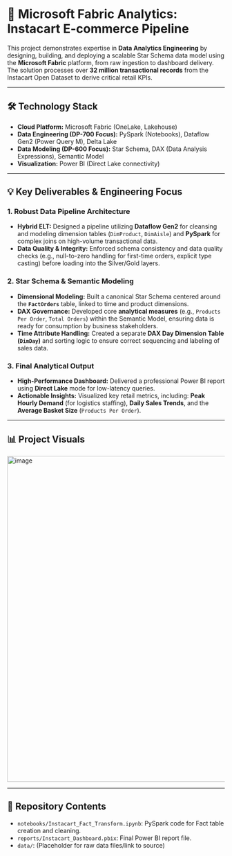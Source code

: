 # 🛒 Microsoft Fabric Analytics: Instacart E-commerce Pipeline

This project demonstrates expertise in **Data Analytics Engineering** by designing, building, and deploying a scalable Star Schema data model using the **Microsoft Fabric** platform, from raw ingestion to dashboard delivery. The solution processes over **32 million transactional records** from the Instacart Open Dataset to derive critical retail KPIs.

---

## 🛠️ Technology Stack

* **Cloud Platform:** Microsoft Fabric (OneLake, Lakehouse)
* **Data Engineering (DP-700 Focus):** PySpark (Notebooks), Dataflow Gen2 (Power Query M), Delta Lake
* **Data Modeling (DP-600 Focus):** Star Schema, DAX (Data Analysis Expressions), Semantic Model
* **Visualization:** Power BI (Direct Lake connectivity)

---

## 💡 Key Deliverables & Engineering Focus

### 1. Robust Data Pipeline Architecture
* **Hybrid ELT:** Designed a pipeline utilizing **Dataflow Gen2** for cleansing and modeling dimension tables (`DimProduct`, `DimAisle`) and **PySpark** for complex joins on high-volume transactional data.
* **Data Quality & Integrity:** Enforced schema consistency and data quality checks (e.g., null-to-zero handling for first-time orders, explicit type casting) before loading into the Silver/Gold layers.

### 2. Star Schema & Semantic Modeling
* **Dimensional Modeling:** Built a canonical Star Schema centered around the **`FactOrders`** table, linked to time and product dimensions.
* **DAX Governance:** Developed core **analytical measures** (e.g., `Products Per Order`, `Total Orders`) within the Semantic Model, ensuring data is ready for consumption by business stakeholders.
* **Time Attribute Handling:** Created a separate **DAX Day Dimension Table (`DimDay`)** and sorting logic to ensure correct sequencing and labeling of sales data.

### 3. Final Analytical Output
* **High-Performance Dashboard:** Delivered a professional Power BI report using **Direct Lake** mode for low-latency queries.
* **Actionable Insights:** Visualized key retail metrics, including: **Peak Hourly Demand** (for logistics staffing), **Daily Sales Trends**, and the **Average Basket Size** (`Products Per Order`).

---

## 📊 Project Visuals

<img width="1358" height="753" alt="image" src="https://github.com/user-attachments/assets/8523a509-465e-436b-a6bc-54524ff631eb" />



---

## 📂 Repository Contents

* `notebooks/Instacart_Fact_Transform.ipynb`: PySpark code for Fact table creation and cleaning.
* `reports/Instacart_Dashboard.pbix`: Final Power BI report file.
* `data/`: (Placeholder for raw data files/link to source)
